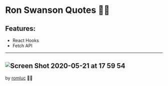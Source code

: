 # Ron Swanson Quotes 👨🏻

## Features:
 - React Hooks
 - Fetch API
 
 ---
 ![Screen Shot 2020-05-21 at 17 59 54](https://user-images.githubusercontent.com/44209758/82606135-f9fc2700-9b8c-11ea-8832-27f5afd2c49e.png)
---

by [romluc](https://github.com/romluc) 👋🏻
 
